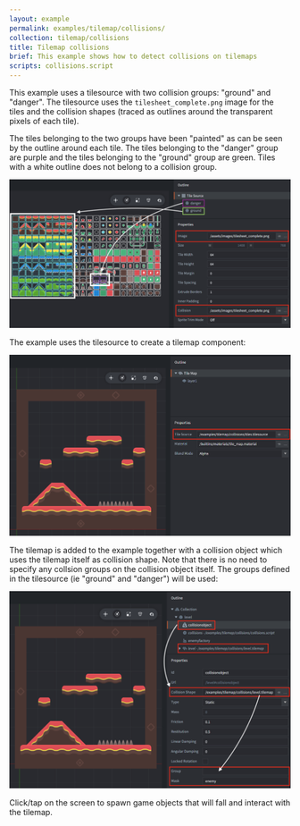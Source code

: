 ```yaml
---
layout: example
permalink: examples/tilemap/collisions/
collection: tilemap/collisions
title: Tilemap collisions
brief: This example shows how to detect collisions on tilemaps
scripts: collisions.script
---
```


This example uses a tilesource with two collision groups: "ground" and "danger". The tilesource uses the `tilesheet_complete.png` image for the tiles and the collision shapes (traced as outlines around the transparent pixels of each tile).

The tiles belonging to the two groups have been "painted" as can be seen by the outline around each tile. The tiles belonging to the "danger" group are purple and the tiles belonging to the "ground" group are green. Tiles with a white outline does not belong to a collision group.

![tilesource](tilesource.png)

The example uses the tilesource to create a tilemap component:

![tilemap](tilemap.png)

The tilemap is added to the example together with a collision object which uses the tilemap itself as collision shape. Note that there is no need to specify any collsion groups on the collision object itself. The groups defined in the tilesource (ie "ground" and "danger") will be used:

![collection](collection.png)

Click/tap on the screen to spawn game objects that will fall and interact with the tilemap.
